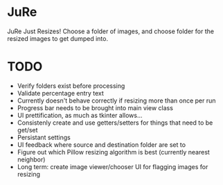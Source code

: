 # JuRe
JuRe Just Resizes! Choose a folder of images, and choose folder for the resized images to get dumped into.

# TODO
- Verify folders exist before processing
- Validate percentage entry text
- Currently doesn't behave correctly if resizing more than once per run
- Progress bar needs to be brought into main view class
- UI prettification, as much as tkinter allows...
- Consistenly create and use getters/setters for things that need to be get/set
- Persistant settings
- UI feedback where source and destination folder are set to
- Figure out which Pillow resizing algorithm is best (currently nearest neighbor)
- Long term: create image viewer/chooser UI for flagging images for resizing